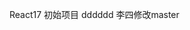 <!--
 * @Descripttion: 
 * @version: 
 * @Author: yangxing
 * @Date: 2023-03-14 22:03:12
 * @LastEditors: yangxing

 * @LastEditTime: 2023-03-15 11:17:41
-->
React17 初始项目
dddddd
李四修改master

